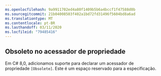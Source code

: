 ```yaml
---
ms.openlocfilehash: 9a9911702ed4a80f1409b5b6a4bccf1f47588d0b
ms.sourcegitcommit: 21b04008503f402a1bd72fd31496f5604bd8a6ad
ms.translationtype: MT
ms.contentlocale: pt-BR
ms.lasthandoff: 03/11/2020
ms.locfileid: "79485416"
---
```

## <a name="obsolete-on-property-accessor"></a>Obsoleto no acessador de propriedade

Em C# 8,0, adicionamos suporte para declarar um acessador de propriedade `[Obsolete]`. Este é um espaço reservado para a especificação.
